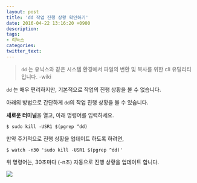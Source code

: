 ```yaml
---
layout: post
title: 'dd 작업 진행 상황 확인하기'
date: 2016-04-22 13:16:20 +0900
description: 
tags:
- 리눅스
categories:
twitter_text:
---
```



> `dd` 는 유닉스와 같은 시스템 환경에서 파일의 변환 및 복사를 위한 cli 유틸리티 입니다. -wiki

`dd` 는 매우 편리하지만, 기본적으로 작업의 진행 상황을 볼 수 없습니다.

아래의 방법으로 간단하게 `dd`의 작업 진행 상황을 볼 수 있습니다.

**새로운 터미널**을 열고, 아래 명령어를 입력하세요.

```
$ sudo kill -USR1 $(pgrep ^dd)
```

만약 주기적으로 진행 상황을 업데이트 하도록 하려면,

```
$ watch -n30 'sudo kill -USR1 $(pgrep ^dd)'
```

위 명령어는, 30초마다 (-n초) 자동으로 진행 상황을 업데이트 합니다.

<a href="https://googledrive.com/host/0Bw2KEQNBe4nMZW91OWJNZ2lmX0k/img20160306-001.png" data-lightbox="25"><img src="https://googledrive.com/host/0Bw2KEQNBe4nMZW91OWJNZ2lmX0k/img20160306-001.png"></a>
